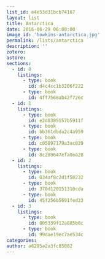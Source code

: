```yaml
---
list_id: e4e53d31bcb74167
layout: list
title: Antarctica
date: 2016-06-29 06:00:00
image_id: 'howkins-antarctica.jpg'
permalink: /lists/antarctica
description: ''
zotero:
astore:
sections:
  - id: 0
    listings:
      - type: book
        id: d4c4cc1b3206f222
      - type: book
        id: 4ff7568ab42f726c
  - id: 1
    listings:
      - type: book
        id: e2d8385157b5911f
      - type: book
        id: bb361dbda2c4a959
      - type: book
        id: c05897179a3ac039
      - type: book
        id: 8c289647efa0ea28
  - id: 2
    listings:
      - type: book
        id: 034af8c2d1f50232
      - type: book
        id: 370d120151310cda
      - type: book
        id: 45f256b5691fed23
  - id: 3
    listings:
      - type: book
        id: 805339f12a885b0c
      - type: book
        id: 99dae19ec7ae534c
categories:
author: a6295a2a3fc85082
---
```

